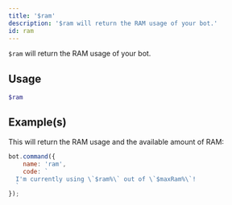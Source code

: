 ```yaml
---
title: '$ram'
description: '$ram will return the RAM usage of your bot.'
id: ram
---
```


`$ram` will return the RAM usage of your bot.

## Usage

```php
$ram
```

## Example(s)

This will return the RAM usage and the available amount of RAM:

```javascript
bot.command({
    name: 'ram',
    code: `
  I'm currently using \`$ram%\` out of \`$maxRam%\`!
  `
});
```
